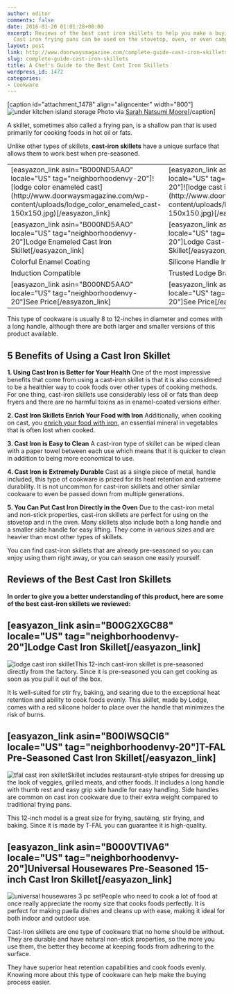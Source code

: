 ```yaml
---
author: editor
comments: false
date: 2016-01-20 01:01:28+00:00
excerpt: Reviews of the best cast iron skillets to help you make a buying decision.
  Cast iron frying pans can be used on the stovetop, oven, or even campfire.
layout: post
link: http://www.doorwaysmagazine.com/complete-guide-cast-iron-skillets/
slug: complete-guide-cast-iron-skillets
title: A Chef's Guide to the Best Cast Iron Skillets
wordpress_id: 1472
categories:
- Cookware
---
```


[caption id="attachment_1478" align="aligncenter" width="800"]![under kitchen island storage](http://www.doorwaysmagazine.com/wp-content/uploads/under_kitchen_island_storage.jpg) Photo via [Sarah Natsumi Moore](http://www.houzz.com/photos/5330085/My-Houzz-Nick-Stephanie-Austin-shabby-chic-kitchen-other-metro)[/caption]

A skillet, sometimes also called a frying pan, is a shallow pan that is used primarily for cooking foods in hot oil or fats. 

Unlike other types of skillets, **cast-iron skillets** have a unique surface that allows them to work best when pre-seasoned. 

<table >
<tr >

<td >[easyazon_link asin="B000ND5AAO" locale="US" tag="neighborhoodenvy-20"]![lodge color enameled cast](http://www.doorwaysmagazine.com/wp-content/uploads/lodge_color_enameled_cast-150x150.jpg)[/easyazon_link]
</td>

<td >[easyazon_link asin="B00G2XGC88" locale="US" tag="neighborhoodenvy-20"]![lodge cast iron skillet](http://www.doorwaysmagazine.com/wp-content/uploads/lodge_cast_iron_skillet-150x150.jpg)[/easyazon_link]
</td>

<td >[easyazon_link asin="B00IWSQCI6" locale="US" tag="neighborhoodenvy-20"]![tfal cast iron skillet](http://www.doorwaysmagazine.com/wp-content/uploads/tfal_cast_iron_skillet-150x150.jpg)[/easyazon_link]
</td>

<td >[easyazon_link asin="B000VTOG78" locale="US" tag="neighborhoodenvy-20"]![universal housewares 3 pc set](http://www.doorwaysmagazine.com/wp-content/uploads/universal_housewares_3_pc_set-150x150.jpg)[/easyazon_link]
</td>
</tr>
<tr >

<td >[easyazon_link asin="B000ND5AAO" locale="US" tag="neighborhoodenvy-20"]Lodge Enameled Cast Iron Skillet[/easyazon_link]
</td>

<td >[easyazon_link asin="B00G2XGC88" locale="US" tag="neighborhoodenvy-20"]Lodge Cast-Iron Skillet[/easyazon_link]
</td>

<td >[easyazon_link asin="B00IWSQCI6" locale="US" tag="neighborhoodenvy-20"]T-FAL Pre-Seasoned Cast Iron Skillet[/easyazon_link]
</td>

<td >[easyazon_link asin="B000VTOG78" locale="US" tag="neighborhoodenvy-20"]Universal Housewares Pre-Seasoned 3 Piece Cast Iron Skillet Set[/easyazon_link]
</td>
</tr>
<tr >

<td >Colorful Enamel Coating
</td>

<td >Silicone Handle Included
</td>

<td >Oven Safe to 600 degrees
</td>

<td >10 inch, 7.825 inch and 6.25 inch
</td>
</tr>
<tr >

<td >Induction Compatible
</td>

<td >Trusted Lodge Brand
</td>

<td >Extra Long Handle
</td>

<td >East Grip Thumb Rests
</td>
</tr>
<tr >

<td >[easyazon_link asin="B000ND5AAO" locale="US" tag="neighborhoodenvy-20"]See Price[/easyazon_link]
</td>

<td >[easyazon_link asin="B00G2XGC88" locale="US" tag="neighborhoodenvy-20"]See Price[/easyazon_link]
</td>

<td >[easyazon_link asin="B00IWSQCI6" locale="US" tag="neighborhoodenvy-20"]See Price[/easyazon_link]
</td>

<td >[easyazon_link asin="B000VTOG78" locale="US" tag="neighborhoodenvy-20"]See Price[/easyazon_link]
</td>
</tr>
</table>

This type of cookware is usually 8 to 12-inches in diameter and comes with a long handle, although there are both larger and smaller versions of this product available.



## 5 Benefits of Using a Cast Iron Skillet



**1. Using Cast Iron is Better for Your Health** 
One of the most impressive benefits that come from using a cast-iron skillet is that it is also considered to be a healthier way to cook foods over other types of cooking methods. For one thing, cast-iron skillets use considerably less oil or fats than deep fryers and there are no harmful toxins as in enamel-coated versions either. 

**2. Cast Iron Skillets Enrich Your Food with Iron** 
Additionally, when cooking on cast, you [enrich your food with iron](http://goaskalice.columbia.edu/answered-questions/does-cooking-cast-iron-pots-and-pans-add-iron-our-food), an essential mineral in vegetables that is often lost when cooked. 

**3. Cast Iron is Easy to Clean** 
A cast-iron type of skillet can be wiped clean with a paper towel between each use which means that it is quicker to clean in addition to being more economical to use. 

**4. Cast Iron is Extremely Durable** 
Cast as a single piece of metal, handle included, this type of cookware is prized for its heat retention and extreme durability. It is not uncommon for cast-iron skillets and other similar cookware to even be passed down from multiple generations. 

**5. You Can Put Cast Iron Directly in the Oven** 
Due to the cast-iron metal and non-stick properties, cast-iron skillets are perfect for using on the stovetop and in the oven. Many skillets also include both a long handle and a smaller side handle for easy lifting. They come in various sizes and are heavier than most other types of skillets. 

You can find cast-iron skillets that are already pre-seasoned so you can enjoy using them right away, or you can season one easily yourself. 



## Reviews of the Best Cast Iron Skillets



**In order to give you a better understanding of this product, here are some of the best cast-iron skillets we reviewed:**



## [easyazon_link asin="B00G2XGC88" locale="US" tag="neighborhoodenvy-20"]Lodge Cast Iron Skillet[/easyazon_link]



![lodge cast iron skillet](http://www.doorwaysmagazine.com/wp-content/uploads/lodge_cast_iron_skillet-150x150.jpg)This 12-inch cast-iron skillet is pre-seasoned directly from the factory. Since it is pre-seasoned you can get cooking as soon as you pull it out of the box. 

It is well-suited for stir fry, baking, and searing due to the exceptional heat retention and ability to cook foods evenly. This skillet, made by Lodge, comes with a red silicone holder to place over the handle that minimizes the risk of burns.



## [easyazon_link asin="B00IWSQCI6" locale="US" tag="neighborhoodenvy-20"]T-FAL Pre-Seasoned Cast Iron Skillet[/easyazon_link]



![tfal cast iron skillet](http://www.doorwaysmagazine.com/wp-content/uploads/tfal_cast_iron_skillet-150x150.jpg)Skillet includes restaurant-style stripes for dressing up the look of veggies, grilled meats, and other foods. It includes a long handle with thumb rest and easy grip side handle for easy handling. Side handles are common on cast iron cookware due to their extra weight compared to traditional frying pans. 

This 12-inch model is a great size for frying, sautéing, stir frying, and baking. Since it is made by T-FAL you can guarantee it is high-quality. 



## [easyazon_link asin="B000VTIVA6" locale="US" tag="neighborhoodenvy-20"]Universal Housewares Pre-Seasoned 15-inch Cast Iron Skillet[/easyazon_link]



![universal housewares 3 pc set](http://www.doorwaysmagazine.com/wp-content/uploads/universal_housewares_3_pc_set-150x150.jpg)People who need to cook a lot of food at once really appreciate the roomy size that cooks foods perfectly. It is perfect for making paella dishes and cleans up with ease, making it ideal for both indoor and outdoor use. 

Cast-Iron skillets are one type of cookware that no home should be without. They are durable and have natural non-stick properties, so the more you use them, the better they become at keeping foods from adhering to the surface. 

They have superior heat retention capabilities and cook foods evenly. Knowing more about this type of cookware can help make the buying process easier. 

